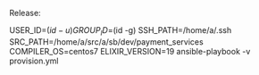 
Release:

USER_ID=$(id -u) GROUP_ID=$(id -g) SSH_PATH=/home/a/.ssh SRC_PATH=/home/a/src/a/sb/dev/payment_services COMPILER_OS=centos7 ELIXIR_VERSION=19 ansible-playbook -v provision.yml
